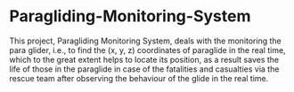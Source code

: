 # Paragliding-Monitoring-System
This project, Paragliding Monitoring System, deals with the monitoring the para glider, i.e., to find the (x, y, z) coordinates of paraglide in the real time, which to the great extent helps to locate its position, as a result saves the life of those in the paraglide in case of the fatalities and casualties via the rescue team after observing the behaviour of the glide in the real time.
